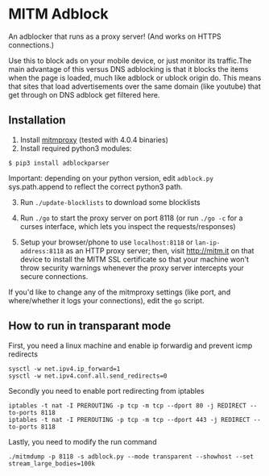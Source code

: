 # MITM Adblock

An adblocker that runs as a proxy server! (And works on HTTPS connections.)

Use this to block ads on your mobile device, or just monitor its traffic.The main advantage of this versus DNS adblocking is that it blocks the items when the page is loaded, much like adblock or ublock origin do. This means that sites that load advertisements over the same domain (like youtube) that get through on DNS adblock get filtered here.

## Installation
 1. Install [mitmproxy](http://mitmproxy.org/) (tested with 4.0.4 binaries)
 2. Install required python3 modules:

```
$ pip3 install adblockparser
```
Important: depending on your python version, edit `adblock.py` sys.path.append to reflect the correct python3 path.
 
 3. Run `./update-blocklists` to download some blocklists
 
 4. Run `./go` to start the proxy server on port 8118 (or run `./go -c` for a curses interface, which lets you inspect the requests/responses)
 
 5. Setup your browser/phone to use `localhost:8118` or `lan-ip-address:8118` as an HTTP proxy server; then, visit http://mitm.it on that device to install the MITM SSL certificate so that your machine won't throw security warnings whenever the proxy server intercepts your secure connections.


If you'd like to change any of the mitmproxy settings (like port, and where/whether it logs your connections), edit the `go` script.

## How to run in transparant mode
First, you need a linux machine and enable ip forwardig and prevent icmp redirects
```
sysctl -w net.ipv4.ip_forward=1
sysctl -w net.ipv4.conf.all.send_redirects=0
```

Secondly you need to enable port redirecting from iptables
```
iptables -t nat -I PREROUTING -p tcp -m tcp --dport 80 -j REDIRECT --to-ports 8118
iptables -t nat -I PREROUTING -p tcp -m tcp --dport 443 -j REDIRECT --to-ports 8118
```

Lastly, you need to modify the run command
```
./mitmdump -p 8118 -s adblock.py --mode transparent --showhost --set stream_large_bodies=100k
```
